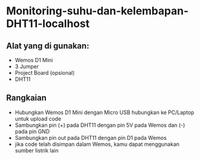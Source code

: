 # Monitoring-suhu-dan-kelembapan-DHT11-localhost
## Alat yang di gunakan:
- Wemos D1 Mini 
- 3 Jumper
- Project Board (opsional)
- DHT11

## Rangkaian
- Hubungkan Wemos D1 Mini dengan Micro USB hubungkan ke PC/Laptop untuk upload code
- Sambungkan pin (+) pada DHT11 dengan pin 5V pada Wemos dan (-) pada pin GND
- Sambungkan pin out pada DHT11 dengan pin D1 pada Wemos
- jika code telah disimpan dalam Wemos, kamu dapat menggunakan sumber listrik lain
